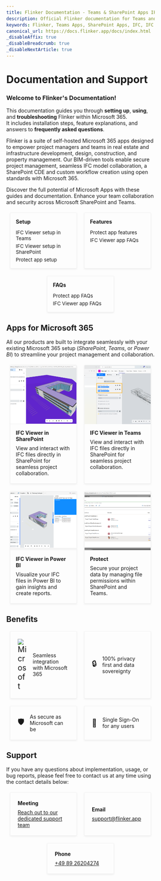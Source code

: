 ```yaml
---
title: Flinker Documentation - Teams & SharePoint Apps IFC Viewer & Permissions Management
description: Official Flinker documentation for Teams and SharePoint apps. Learn how to use the IFC Viewer for BIM files and manage sharing and permissions with our comprehensive guides.
keywords: Flinker, Teams Apps, SharePoint Apps, IFC, IFC Viewer, BIM Viewer, Sharing Permissions, Permissions Management, Documentation, IFC GPT, IFC Microsoft, AI, PowerBI, Power Automate
canonical_url: https://docs.flinker.app/docs/index.html
_disableAffix: true
_disableBreadcrumb: true
_disableNextArticle: true
---
```


<style>

  /* Reset box-sizing for consistency */
  * {
    box-sizing: border-box;
  }

  /* Container for the vertical cards */
  .vertical-card-container,
  .horizontal-card-container,
  .benefits-container {
    display: flex;
    flex-wrap: wrap;
    justify-content: center; /* Center the cards */
    gap: 20px; /* Space between cards */
    margin: 20px 0;
    align-items: stretch;
    width: 100%; /* Ensure full width within wrapper */
  }

  /* Individual vertical card styling */
  .vertical-card,
  .horizontal-card,
  .benefit-item {
    flex: 1 1 calc(33.333% - 20px); /* Three cards per row */
    max-width: calc(33.333% - 20px);
    border: 1px solid #e1e1e16e;
    border-radius: 2px; /* Smaller border radius */
    text-align: left;
    color: inherit;
    box-shadow: 0 2px 4px rgba(100, 100, 100, 0.1);
    transition: transform 0.2s, box-shadow 0.2s;
    display: flex;
    flex-direction: column;
    text-decoration: none; /* Remove underline for links */
  }

  /* Image styling for vertical cards */
  .vertical-card img,
  .horizontal-card img {
    width: 100%;
    height: 160px; /* Fixed height for images */
    object-fit: cover;
    border-top-left-radius: 2px; /* Match smaller border radius */
    border-top-right-radius: 2px;
  }

  /* Card content for vertical cards */
  .vertical-card-content,
  .horizontal-card-content {
    padding: 15px;
    flex: 1;
    display: flex;
    flex-direction: column;
  }

  /* Card title */
  .card-title {
    font-size: 1em; /* Smaller font size */
    margin-bottom: 8px;
    margin-top: 0;
  }

  /* Card description */
  .card-description {
    flex-grow: 1;
    margin: 0;
    margin-bottom: 4px;
  }

  /* Links within cards */
  .card-link {
    text-decoration: none;
    margin-top: 5px;
    font-size: 0.95em;
  }

  .card-link:hover {
    text-decoration: underline;
  }

  /* Benefits Item Specific */
  .benefit-item {
    align-items: center;
    flex-direction: row;
    padding: 20px;
  }

  .benefit-icon {
    font-size: 1.5em;
    margin-right: 15px;
    display: flex;
    align-items: center;
    justify-content: center;
  }

  .benefit-text {
    font-size: 1em;
  }

  /* Responsive Design */
  @media (max-width: 1200px) {
    .vertical-card,
    .horizontal-card,
    .benefit-item {
      flex: 1 1 calc(50% - 20px); /* Two cards per row */
      max-width: calc(50% - 20px);
    }
  }

  @media (max-width: 768px) {
    .vertical-card,
    .horizontal-card,
    .benefit-item {
      flex: 1 1 100%; /* Single card per row */
      max-width: 100%;
    }

    .horizontal-card {
      flex-direction: column;
      align-items: center;
    }

    .horizontal-card img {
      margin-right: 0;
      margin-bottom: 10px;
    }

    .horizontal-card-content {
      text-align: center;
    }

    .benefit-item {
      flex-direction: column;
      text-align: center;
    }

    .benefit-icon {
      margin-right: 0;
      margin-bottom: 10px;
    }
  }
</style>

# Documentation and Support

### Welcome to Flinker's Documentation!<br>
This documentation guides you through **setting up**, **using**, and **troubleshooting** Flinker within Microsoft 365.<br> 
It includes installation steps, feature explanations, and answers to **frequently asked questions**.

Flinker is a suite of self-hosted Microsoft 365 apps designed to empower project managers and teams in real estate and infrastructure development, design, construction, and property management. 
Our BIM-driven tools enable secure project management, seamless IFC model collaboration, a SharePoint CDE and custom workflow creation using open standards with Microsoft 365.

Discover the full potential of Microsoft Apps with these guides and documentation. Enhance your team collaboration and security across Microsoft SharePoint and Teams.

<!-- Vertical Cards -->
<div class="vertical-card-container">
  <div class="vertical-card">
    <div class="vertical-card-content">
      <h3 class="card-title">Setup</h3>
      <a href="/docs/setting-up-the-ifc-viewer-in-microsoft-teams.html" class="card-link">IFC Viewer setup in Teams</a>
      <a href="/docs/viewer-app-installation-with-admin-approval.html" class="card-link">IFC Viewer setup in SharePoint</a>
      <a href="/docs/installation.html" class="card-link">Protect app setup</a>
    </div>
  </div>
  <div class="vertical-card">
    <div class="vertical-card-content">
      <h3 class="card-title">Features</h3>
      <a href="/docs/share-features.html" class="card-link">Protect app features</a>
      <a href="/docs/faq-ifc-viewer.html" class="card-link">IFC Viewer app FAQs</a>
    </div>
  </div>
  <div class="vertical-card">
    <div class="vertical-card-content">
      <h3 class="card-title">FAQs</h3>
      <a href="/docs/faq-share-app-for-microsoft-sharepoint.html" class="card-link">Protect app FAQs</a>
      <a href="/docs/faq-ifc-viewer.html" class="card-link">IFC Viewer app FAQs</a>
    </div>
  </div>  
</div>

## Apps for Microsoft 365
All our products are built to integrate seamlessly with your existing Microsoft 365 setup (*SharePoint*, *Teams*, or *Power BI*) to streamline your project management and collaboration.

<!-- Horizontal Cards -->
<div class="horizontal-card-container"> 
  <a href="/docs/viewer-app-installation-with-admin-approval.html" class="horizontal-card">
    <img 
      src="/_media/sharepoint-document-library-view-ifc-file.png" 
      alt="IFC Viewer">
    <div class="horizontal-card-content">
      <h3 class="card-title">IFC Viewer in SharePoint</h3>
      <p class="card-description">View and interact with IFC files directly in SharePoint for seamless project collaboration.</p>
    </div>
  </a>
  <a href="/docs/setting-up-the-ifc-viewer-in-microsoft-teams.html" class="horizontal-card">
    <img 
      src="/_media/teams-apps-ifc-viewer-ifc-files-from-settings-load-automatically.png" 
      alt="IFC Viewer in Teams">
    <div class="horizontal-card-content">
      <h3 class="card-title">IFC Viewer in Teams</h3>
      <p class="card-description">View and interact with IFC files directly in SharePoint for seamless project collaboration.</p>
    </div>
  </a>
  <a href="/docs/ifc-power-bi.html" class="horizontal-card">
    <img 
      src="/_media/ifc-viewer-app-microsoft-power-bi-in-microsoft-appsource-store.png" 
      alt="IFC Viewer in Teams">
    <div class="horizontal-card-content">
      <h3 class="card-title">IFC Viewer in Power BI</h3>
      <p class="card-description">Visualize your IFC files in Power BI to gain insights and create reports.</p>
    </div>
  </a>
  <a href="/docs/share-features.html" class="horizontal-card">
    <img 
      src="/_media/list-permissions-in-share-app.png" 
      alt="Share">
    <div class="horizontal-card-content">
      <h3 class="card-title">Protect</h3>
      <p class="card-description">Secure your project data by managing file permissions within SharePoint and Teams.</p>
    </div>
  </a>
</div>

## Benefits

<div class="benefits-container">
  <div class="benefit-item">
    <span class="benefit-icon">
      <img src="https://upload.wikimedia.org/wikipedia/commons/thumb/4/44/Microsoft_logo.svg/240px-Microsoft_logo.svg.png" alt="Microsoft" width="26" height="auto" style="max-width: unset;">
    </span>
    <span class="benefit-text">Seamless integration with Microsoft 365</span>
  </div>
  <div class="benefit-item">
    <span class="benefit-icon">🔒</span>
    <span class="benefit-text">100% privacy first and data sovereignty</span>
  </div>
  <div class="benefit-item">
    <span class="benefit-icon">🛡️</span>
    <span class="benefit-text">As secure as Microsoft can be</span>
  </div>
  <div class="benefit-item">
    <span class="benefit-icon">🔑</span>
    <span class="benefit-text">Single Sign-On for any users</span>
  </div>

</div>

## Support

If you have any questions about implementation, usage, or bug reports, please feel free to contact us at any time using the contact details below:

<!-- Benefits Container for Contact Information -->
<div class="benefits-container">
  <div class="benefit-item">
    <span class="benefit-text">
      <h3 class="card-title">Meeting</h3>
      <a href="https://outlook.office365.com/book/SupportConsultingonlinemeeting@flinker.app/" class="contact-link">Reach out to our dedicated support team</a>
    </span>
  </div>
  <div class="benefit-item">
    <span class="benefit-text">
      <h3 class="card-title">Email</h3>
      <a href="mailto:support@flinker.app" class="contact-link">support@flinker.app</a>
    </span>
  </div>
  <div class="benefit-item">
    <span class="benefit-text">
      <h3 class="card-title">Phone</h3>
      <a href="tel:+498926204274" class="contact-link">+49 89 26204274</a>
    </span>
  </div>
</div>
